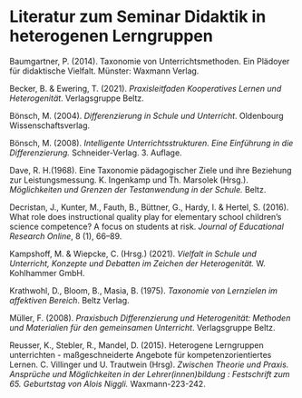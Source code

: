 # **Literatur zum Seminar Didaktik in heterogenen Lerngruppen**

Baumgartner, P. (2014). Taxonomie von Unterrichtsmethoden. Ein Plädoyer für didaktische Vielfalt. Münster: Waxmann Verlag.

Becker, B. & Ewering, T. (2021). *Praxisleitfaden Kooperatives Lernen und Heterogenität*. Verlagsgruppe Beltz.

Bönsch, M. (2004). *Differenzierung in Schule und Unterricht*. Oldenbourg Wissenschaftsverlag.

Bönsch, M. (2008). *Intelligente Unterrichtsstrukturen. Eine Einführung in die Differenzierung.* Schneider-Verlag. 3. Auflage.

Dave, R. H.(1968). Eine Taxonomie pädagogischer Ziele und ihre Beziehung zur Leistungsmessung. K. Ingenkamp und Th. Marsolek (Hrsg.). *Möglichkeiten und Grenzen der Testanwendung in der Schule.* Beltz.

Decristan, J., Kunter, M., Fauth, B., Büttner, G., Hardy, I. & Hertel, S. (2016). What role does instructional quality play for elementary school children’s science competence? A focus on students at risk. *Journal of Educational Research Online*, 8 (1), 66–89.

Kampshoff, M. & Wiepcke, C. (Hrsg.) (2021). *Vielfalt in Schule und Unterricht, Konzepte und  Debatten im Zeichen der Heterogenität.* W. Kohlhammer GmbH. 

Krathwohl, D., Bloom, B., Masia, B. (1975). *Taxonomie von Lernzielen im affektiven Bereich*. Beltz Verlag.

Müller, F. (2008). *Praxisbuch Differenzierung und Heterogenität: Methoden und Materialien für den gemeinsamen Unterricht*. Verlagsgruppe Beltz.

Reusser, K., Stebler, R., Mandel, D. (2015). Heterogene Lerngruppen unterrichten - maßgeschneiderte Angebote für kompetenzorientiertes Lernen. C. Villinger und U. Trautwein (Hrsg). *Zwischen Theorie und Praxis. Ansprüche und Möglichkeiten in der Lehrer(innen)bildung : Festschrift zum 65. Geburtstag von Alois Niggli.* Waxmann-223-242.

